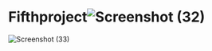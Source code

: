 # Fifthproject![Screenshot (32)](https://user-images.githubusercontent.com/118151828/236388402-f17add98-50d8-4c00-9315-6c6ecdacee2c.png)
![Screenshot (33)](https://user-images.githubusercontent.com/118151828/236388407-f25ce3bb-4696-4125-940f-60c04ac48d28.png)
